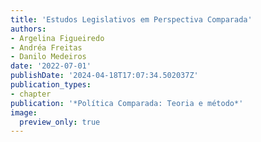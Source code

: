 ```yaml
---
title: 'Estudos Legislativos em Perspectiva Comparada'
authors:
- Argelina Figueiredo
- Andréa Freitas
- Danilo Medeiros
date: '2022-07-01'
publishDate: '2024-04-18T17:07:34.502037Z'
publication_types:
- chapter
publication: '*Política Comparada: Teoria e método*'
image:
  preview_only: true
---
```

